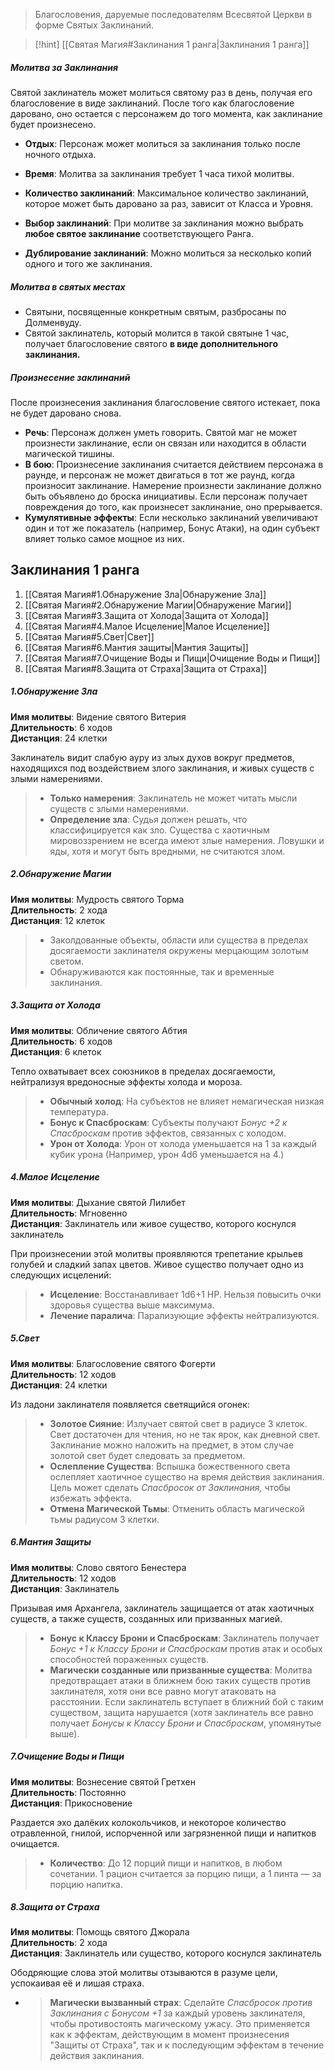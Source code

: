 > Благословения, даруемые последователям Всесвятой Церкви в форме Святых Заклинаний.

>[!hint] [[Святая Магия#Заклинания 1 ранга|Заклинания 1 ранга]]

##### Молитва за Заклинания 

Святой заклинатель может молиться святому раз в день, получая его благословение в виде заклинаний. 
После того как благословение даровано, оно остается с персонажем до того момента, как заклинание будет произнесено.  

- **Отдых**: Персонаж может молиться за заклинания только после ночного отдыха. 

- **Время**: Молитва за заклинания требует 1 часа тихой молитвы.  

- **Количество заклинаний**: Максимальное количество заклинаний, которое может быть даровано за раз, зависит от Класса и Уровня.  

- **Выбор заклинаний**: При молитве за заклинания можно выбрать **любое святое заклинание** соответствующего Ранга.  

- **Дублирование заклинаний**: Можно молиться за несколько копий одного и того же заклинания.

##### Молитва в святых местах

- Святыни, посвященные конкретным святым, разбросаны по Долменвуду. 
- Святой заклинатель, который молится в такой святыне 1 час, получает благословение святого **в виде дополнительного заклинания.** 

##### Произнесение заклинаний  
После произнесения заклинания благословение святого истекает, пока не будет даровано снова.  
- **Речь**: Персонаж должен уметь говорить. Святой маг не может произнести заклинание, если он связан или находится в области магической тишины.  
- **В бою**: Произнесение заклинания считается действием персонажа в раунде, и персонаж не может двигаться в тот же раунд, когда произносит заклинание. Намерение произнести заклинание должно быть объявлено до броска инициативы. Если персонаж получает повреждения до того, как произнесет заклинание, оно прерывается.  
- **Кумулятивные эффекты**: Если несколько заклинаний увеличивают один и тот же показатель (например, Бонус Атаки), на один субъект влияет только самое мощное из них.

## Заклинания 1 ранга

1. [[Святая Магия#1.Обнаружение Зла|Обнаружение Зла]]
2. [[Святая Магия#2.Обнаружение Магии|Обнаружение Магии]]
3. [[Святая Магия#3.Защита от Холода|Защита от Холода]]
4. [[Святая Магия#4.Малое Исцеление|Малое Исцеление]]
5. [[Святая Магия#5.Свет|Свет]]
6. [[Святая Магия#6.Мантия защиты|Мантия Защиты]]
7. [[Святая Магия#7.Очищение Воды и Пищи|Очищение Воды и Пищи]]
8. [[Святая Магия#8.Защита от Страха|Защита от Страха]]
#####  1.Обнаружение Зла

**Имя молитвы**: Видение святого Витерия  
**Длительность**: 6 ходов  
**Дистанция**: 24 клетки

Заклинатель видит слабую ауру из злых духов вокруг предметов, находящихся под воздействием злого заклинания, и живых существ с злыми намерениями.

> - **Только намерения**: Заклинатель не может читать мысли существ с злыми намерениями.
> - **Определение зла**: Судья должен решать, что классифицируется как зло. Существа с хаотичным мировоззрением не всегда имеют злые намерения. Ловушки и яды, хотя и могут быть вредными, не считаются злом.

##### 2.Обнаружение Магии

**Имя молитвы**: Мудрость святого Торма  
**Длительность**: 2 хода  
**Дистанция**: 12 клеток

> - Заколдованные объекты, области или существа в пределах досягаемости заклинателя окружены мерцающим золотым светом. 
> - Обнаруживаются как постоянные, так и временные заклинания.

##### 3.Защита от Холода  

**Имя молитвы**: Обличение святого Абтия  
**Длительность**: 6 ходов  
**Дистанция**: 6 клеток

Тепло охватывает всех союзников в пределах досягаемости, нейтрализуя вредоносные эффекты холода и мороза.

> - **Обычный холод**: На субъектов не влияет немагическая низкая температура.
> - **Бонус к Спасброскам**: Субъекты получают *Бонус +2 к Спасброскам* против эффектов, связанных с холодом.
> - **Урон от Холода**: Урон от холода уменьшается на 1 за каждый кубик урона (Например, урон 4d6 уменьшается на 4.)

##### 4.Малое Исцеление  

**Имя молитвы**: Дыхание святой Лилибет  
**Длительность**: Мгновенно  
**Дистанция**: Заклинатель или живое существо, которого коснулся заклинатель

При произнесении этой молитвы проявляются трепетание крыльев голубей и сладкий запах цветов. Живое существо получает одно из следующих исцелений:

>- **Исцеление**: Восстанавливает 1d6+1 HP. Нельзя повысить очки здоровья существа выше максимума.
>- **Лечение паралича**: Парализующие эффекты нейтрализуются.

##### 5.Свет

**Имя молитвы**: Благословение святого Фогерти  
**Длительность**: 12 ходов  
**Дистанция**: 24 клетки

Из ладони заклинателя появляется светящийся огонек:

>- **Золотое Сияние**: Излучает святой свет в радиусе 3 клеток. Свет достаточен для чтения, но не так ярок, как дневной свет. Заклинание можно наложить на предмет, в этом случае золотой свет будет следовать за предметом.
>- **Ослепление Существа**: Вспышка божественного света ослепляет хаотичное существо на время действия заклинания. Цель может сделать *Спасбросок от Заклинания,* чтобы избежать эффекта.  
>- **Отмена Магической Тьмы**: Отменить область магической тьмы радиусом 3 клетки.


##### 6.Мантия Защиты

**Имя молитвы**: Слово святого Бенестера  
**Длительность**: 12 ходов  
**Дистанция**: Заклинатель

Призывая имя Архангела, заклинатель защищается от атак хаотичных существ, а также существ, созданных или призванных магией.

> - **Бонус к Классу Брони и Спасброскам**: Заклинатель получает *Бонус +1 к Классу Брони и Спасброскам* против атак и особых способностей пораженных существ.
> - **Магически созданные или призванные существа**: Молитва предотвращает атаки в ближнем бою таких существ против заклинателя, хотя они все равно могут атаковать на расстоянии. Если заклинатель вступает в ближний бой с таким существом, защита нарушается (хотя заклинатель все равно получает *Бонусы к Классу Брони и Cпасброскам*, упомянутые выше).

##### 7.Очищение Воды и Пищи  

**Имя молитвы**: Вознесение святой Гретхен  
**Длительность**: Постоянно  
**Дистанция**: Прикосновение

Раздается эхо далёких колокольчиков, и некоторое количество отравленной, гнилой, испорченной или загрязненной пищи и напитков очищается.

> - **Количество**: До 12 порций пищи и напитков, в любом сочетании. 1 рацион считается за порцию пищи, а 1 пинта — за порцию напитка.

##### 8.Защита от Страха

**Имя молитвы**: Помощь святого Джорала  
**Длительность**: 2 хода  
**Дистанция**: Заклинатель или существо, которого коснулся заклинатель

Ободряющие слова этой молитвы отзываются в разуме цели, успокаивая её и лишая страха.

- > **Магически вызванный страх**: Сделайте *Спасбросок против Заклинания с Бонусом +1* за каждый уровень заклинателя, чтобы противостоять магическому ужасу. Это применяется как к эффектам, действующим в момент произнесения "Защиты от Страха", так и к последующим эффектам в течение действия заклинания.